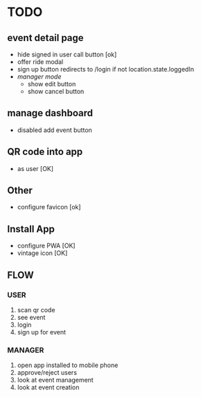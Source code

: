 # TODO

## event detail page

- hide signed in user call button [ok]
- offer ride modal
- sign up button redirects to /login if not location.state.loggedIn
- _manager mode_
  - show edit button
  - show cancel button

## manage dashboard

- disabled add event button

## QR code into app

- as user [OK]

## Other

- configure favicon [ok]

## Install App

- configure PWA [OK]
- vintage icon [OK]

## FLOW

### USER

1. scan qr code
2. see event
3. login
4. sign up for event

### MANAGER

1. open app installed to mobile phone
2. approve/reject users
3. look at event management
4. look at event creation
